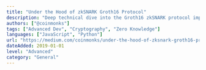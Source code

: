 ```yaml
---
title: "Under the Hood of zkSNARK Groth16 Protocol"
description: "Deep technical dive into the Groth16 zkSNARK protocol implementation"
authors: ["@coinmonks"]
tags: ["Advanced Dev", "Cryptography", "Zero Knowledge"]
languages: ["JavaScript", "Python"]
url: "https://medium.com/coinmonks/under-the-hood-of-zksnark-groth16-protocol-2843b0d1558b"
dateAdded: 2019-01-01
level: "Advanced"
category: "General"
---
```

